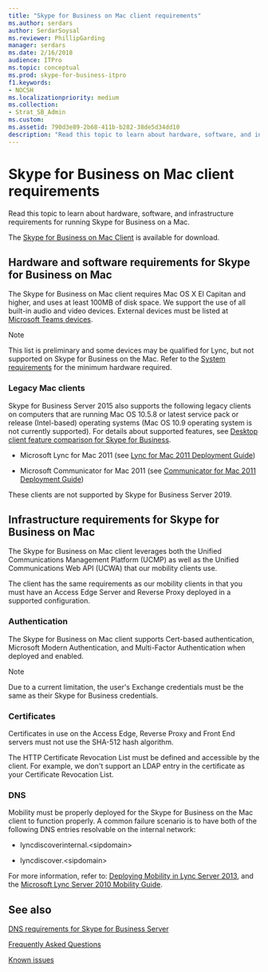 ```yaml
---
title: "Skype for Business on Mac client requirements"
ms.author: serdars
author: SerdarSoysal
ms.reviewer: PhillipGarding
manager: serdars
ms.date: 2/16/2018
audience: ITPro
ms.topic: conceptual
ms.prod: skype-for-business-itpro
f1.keywords:
- NOCSH
ms.localizationpriority: medium
ms.collection: 
- Strat_SB_Admin
ms.custom: 
ms.assetid: 790d3e89-2b68-411b-b282-38de5d34dd10
description: "Read this topic to learn about hardware, software, and infrastructure requirements for running Skype for Business on a Mac."
---
```


# Skype for Business on Mac client requirements
 
Read this topic to learn about hardware, software, and infrastructure requirements for running Skype for Business on a Mac.
  
The [Skype for Business on Mac Client](https://products.office.com/skype-for-business/download-app?tab=tabs-3#Mac) is available for download.
  
## Hardware and software requirements for Skype for Business on Mac

The Skype for Business on Mac client requires Mac OS X El Capitan and higher, and uses at least 100MB of disk space. We support the use of all built-in audio and video devices. External devices must be listed at [Microsoft Teams devices](https://www.microsoft.com/microsoft-teams/across-devices/devices). 
  
> [!NOTE]
> This list is preliminary and some devices may be qualified for Lync, but not supported on Skype for Business on the Mac. 
> Refer to the [System requirements](https://products.office.com/office-system-requirements) for the minimum hardware required.
  
### Legacy Mac clients

Skype for Business Server 2015 also supports the following legacy clients on computers that are running Mac OS 10.5.8 or latest service pack or release (Intel-based) operating systems (Mac OS 10.9 operating system is not currently supported). For details about supported features, see [Desktop client feature comparison for Skype for Business](desktop-feature-comparison.md).
  
- Microsoft Lync for Mac 2011 (see [Lync for Mac 2011 Deployment Guide](/previous-versions/office/office-for-mac-2011/jj984275(v=office.14)))
    
- Microsoft Communicator for Mac 2011 (see [Communicator for Mac 2011 Deployment Guide](/previous-versions/office/office-for-mac-2011/jj984270(v=office.14)))
 
These clients are not supported by Skype for Business Server 2019.
   
## Infrastructure requirements for Skype for Business on Mac
<a name="Infrastructure"> </a>

The Skype for Business on Mac client leverages both the Unified Communications Management Platform (UCMP) as well as the Unified Communications Web API (UCWA) that our mobility clients use.
  
The client has the same requirements as our mobility clients in that you must have an Access Edge Server and Reverse Proxy deployed in a supported configuration. 
  
### Authentication

The Skype for Business on Mac client supports Cert-based authentication, Microsoft Modern Authentication, and Multi-Factor Authentication when deployed and enabled.
  
> [!NOTE]
> Due to a current limitation, the user's Exchange credentials must be the same as their Skype for Business credentials. 
  
### Certificates

Certificates in use on the Access Edge, Reverse Proxy and Front End servers must not use the SHA-512 hash algorithm.
  
The HTTP Certificate Revocation List must be defined and accessible by the client. For example, we don't support an LDAP entry in the certificate as your Certificate Revocation List.
  
### DNS

Mobility must be properly deployed for the Skype for Business on the Mac client to function properly. A common failure scenario is to have both of the following DNS entries resolvable on the internal network:
  
- lyncdiscoverinternal.\<sipdomain\>
    
- lyncdiscover.\<sipdomain\>
    
For more information, refer to: [Deploying Mobility in Lync Server 2013](/previous-versions/office/lync-server-2013/lync-server-2013-deploying-mobility), and the [Microsoft Lync Server 2010 Mobility Guide](https://go.microsoft.com/fwlink//p/?LinkId=798226).
  
## See also
<a name="Infrastructure"> </a>

[DNS requirements for Skype for Business Server](../../plan-your-deployment/network-requirements/dns.md)

[Frequently Asked Questions](https://go.microsoft.com/fwlink/p/?LinkId=798227)
  
[Known issues](https://go.microsoft.com/fwlink/p/?LinkId=798228)